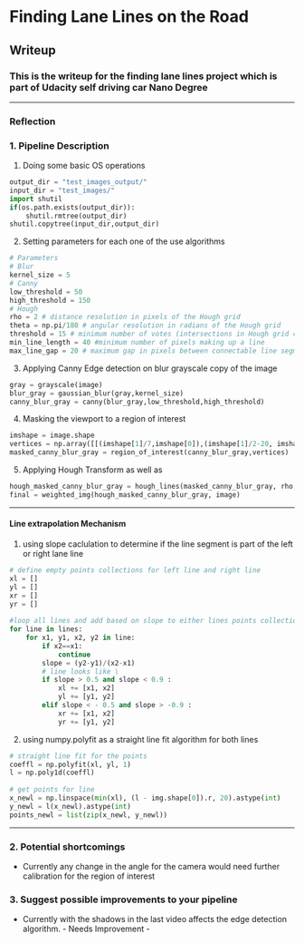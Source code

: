 # **Finding Lane Lines on the Road** 

## Writeup

### This is the writeup for the finding lane lines project which is part of Udacity self driving car Nano Degree

---

### Reflection

### 1. Pipeline Description

1. Doing some basic OS operations
```python
output_dir = "test_images_output/"
input_dir = "test_images/"
import shutil
if(os.path.exists(output_dir)):
    shutil.rmtree(output_dir)
shutil.copytree(input_dir,output_dir)
```

2. Setting parameters for each one of the use algorithms 
```python
# Parameters
# Blur
kernel_size = 5
# Canny
low_threshold = 50
high_threshold = 150
# Hough
rho = 2 # distance resolution in pixels of the Hough grid
theta = np.pi/180 # angular resolution in radians of the Hough grid
threshold = 15 # minimum number of votes (intersections in Hough grid cell)
min_line_length = 40 #minimum number of pixels making up a line
max_line_gap = 20 # maximum gap in pixels between connectable line segments
```

3. Applying Canny Edge detection on blur grayscale copy of the image 
```python
gray = grayscale(image)
blur_gray = gaussian_blur(gray,kernel_size)
canny_blur_gray = canny(blur_gray,low_threshold,high_threshold)
```

4. Masking the viewport to a region of interest 
```python
imshape = image.shape
vertices = np.array([[(imshape[1]/7,imshape[0]),(imshape[1]/2-20, imshape[1]/3), (imshape[1]/2+20, imshape[1]/3), (imshape[1],imshape[0])]], dtype=np.int32)
masked_canny_blur_gray = region_of_interest(canny_blur_gray,vertices)
```

5. Applying Hough Transform as well as 
```python
hough_masked_canny_blur_gray = hough_lines(masked_canny_blur_gray, rho, theta, threshold, min_line_length, max_line_gap)  
final = weighted_img(hough_masked_canny_blur_gray, image)
```

---
#### Line extrapolation Mechanism

1. using slope caclulation to determine if the line segment is part of the left or right lane line
```python
# define empty points collections for left line and right line
xl = []
yl = []
xr = []
yr = []
    
#loop all lines and add based on slope to either lines points collection
for line in lines:
	for x1, y1, x2, y2 in line:
		if x2==x1:
			continue
		slope = (y2-y1)/(x2-x1)
		# line looks like \
		if slope > 0.5 and slope < 0.9 :
			xl += [x1, x2]
            yl += [y1, y2]
		elif slope < - 0.5 and slope > -0.9 : 
			xr += [x1, x2]
			yr += [y1, y2]
```
2. using numpy.polyfit as a straight line fit algorithm for both lines
```python
# straight line fit for the points
coeffl = np.polyfit(xl, yl, 1)
l = np.poly1d(coeffl)
        
# get points for line 
x_newl = np.linspace(min(xl), (l - img.shape[0]).r, 20).astype(int)
y_newl = l(x_newl).astype(int)
points_newl = list(zip(x_newl, y_newl))
```

---


### 2. Potential shortcomings

* Currently any change in the angle for the camera would need further calibration for the region of interest


### 3. Suggest possible improvements to your pipeline

* Currently with the shadows in the last video affects the edge detection algorithm. - Needs Improvement - 
